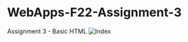 # WebApps-F22-Assignment-3
Assignment 3 - Basic HTML
![Index](https://44-563-web-apps-f22.github.io/44563-webapps-assignment-3-Priyankagoud123/)
